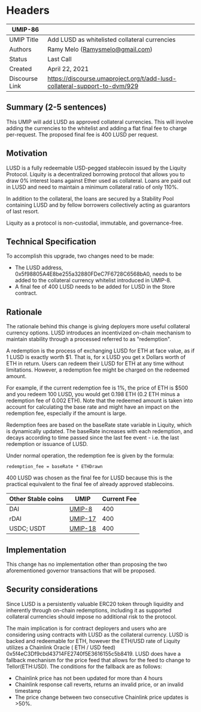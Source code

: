 # Headers

| UMIP-86    |                                                                                                                                          |
|------------|------------------------------------------------------------------------------------------------------------------------------------------|
| UMIP Title | Add LUSD as whitelisted collateral currencies              |
| Authors    | Ramy Melo (Ramysmelo@gmail.com) |
| Status     | Last Call                                                                                                                        |
| Created    | April 22, 2021                                                                                                                           |
| Discourse Link    | https://discourse.umaproject.org/t/add-lusd-collateral-support-to-dvm/929                                                                                                                           |

## Summary (2-5 sentences)

This UMIP will add LUSD as approved collateral currencies. This will involve adding the currencies to the whitelist and
adding a flat final fee to charge per-request. The proposed final fee is 400 LUSD per request.

## Motivation

LUSD is a fully redeemable USD-pegged stablecoin issued by the Liquity Protocol. Liquity is a decentralized borrowing
protocol that allows you to draw 0% interest loans against Ether used as collateral. Loans are paid out in LUSD and need
to maintain a minimum collateral ratio of only 110%.

In addition to the collateral, the loans are secured by a Stability Pool containing LUSD and by fellow borrowers
collectively acting as guarantors of last resort.

Liquity as a protocol is non-custodial, immutable, and governance-free.

## Technical Specification

To accomplish this upgrade, two changes need to be made:

- The LUSD address, 0x5f98805A4E8be255a32880FDeC7F6728C6568bA0, needs to be added to the collateral currency whitelist
  introduced in UMIP-8.
- A final fee of 400 LUSD needs to be added for LUSD in the Store contract.

## Rationale

The rationale behind this change is giving deployers more useful collateral currency options. LUSD introduces an
incentivized on-chain mechanism to maintain stability through a processed referred to as "redemption".

A redemption is the process of exchanging LUSD for ETH at face value, as if 1 LUSD is exactly worth $1. That is, for x
LUSD you get x Dollars worth of ETH in return. Users can redeem their LUSD for ETH at any time without limitations.
However, a redemption fee might be charged on the redeemed amount.

For example, if the current redemption fee is 1%, the price of ETH is $500 and you redeem 100 LUSD, you would get 0.198
ETH (0.2 ETH minus a redemption fee of 0.002 ETH). Note that the redeemed amount is taken into account for calculating
the base rate and might have an impact on the redemption fee, especially if the amount is large.

Redemption fees are based on the baseRate state variable in Liquity, which is dynamically updated. The baseRate
increases with each redemption, and decays according to time passed since the last fee event - i.e. the last redemption
or issuance of LUSD.

Under normal operation, the redemption fee is given by the formula:

```
redemption_fee = baseRate * ETHDrawn
```

400 LUSD was chosen as the final fee for LUSD because this is the practical equivalent to the final fee of already
approved stablecoins.

|Other Stable coins | UMIP| Current Fee| 
|------------|-----| ---------|
|DAI  | [UMIP-8](https://github.com/UMAprotocol/UMIPs/blob/master/UMIPs/umip-8.md) | 400
|rDAI  | [UMIP-17](https://github.com/UMAprotocol/UMIPs/blob/master/UMIPs/umip-17.md) | 400
|USDC; USDT  | [UMIP-18](https://github.com/UMAprotocol/UMIPs/blob/master/UMIPs/umip-18.md) | 400

## Implementation

This change has no implementation other than proposing the two aforementioned governor transactions that will be
proposed.

## Security considerations

Since LUSD is a persistently valuable ERC20 token through liquidity and inherently through on-chain redemptions,
including it as supported collateral currencies should impose no additional risk to the protocol.

The main implication is for contract deployers and users who are considering using contracts with LUSD as the collateral
currency. LUSD is backed and redeemable for ETH, however the ETH/USD rate of Liquity utilizes a Chainlink Oracle ( ETH /
USD feed) 0x5f4eC3Df9cbd43714FE2740f5E3616155c5b8419. LUSD does have a fallback mechanism for the price feed that allows
for the feed to change to Tellor(ETH:USD). The conditions for the fallback are as follows:

- Chainlink price has not been updated for more than 4 hours
- Chainlink response call reverts, returns an invalid price, or an invalid timestamp
- The price change between two consecutive Chainlink price updates is >50%.
